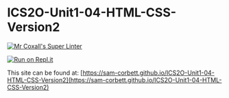 # ICS2O-Unit1-04-HTML-CSS-Version2

[![Mr Coxall's Super Linter](https://github.com/sam-corbett/ICS2O-Unit1-04-HTML-CSS-Version2/workflows/Mr%20Coxall's%20Super%20Linter/badge.svg)](https://github.com/sam-corbett/ICS2O-Unit1-04-HTML-CSS-Version2/actions/)

[![Run on Repl.it](https://repl.it/badge/github/sam-corbett/ICS2O-Unit1-04-HTML-CSS-Version2)](https://repl.it/github/sam-corbett/ICS2O-Unit1-04-HTML-CSS-Version2)

This site can be found at: [https://sam-corbett.github.io/ICS2O-Unit1-04-HTML-CSS-Version2](https://sam-corbett.github.io/ICS2O-Unit1-04-HTML-CSS-Version2)

